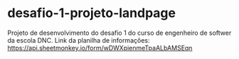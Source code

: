 # desafio-1-projeto-landpage
Projeto de desenvolvimento do desafio 1 do curso de engenheiro de softwer da escola DNC.
Link da planilha de informações: https://api.sheetmonkey.io/form/wDWXpienmeTpaALbAMSEqn
